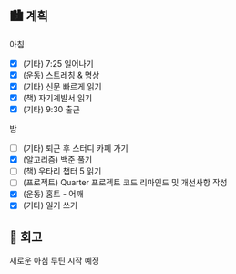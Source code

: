 ## 🏙️ 계획

아침

- [x] (기타) 7:25 일어나기
- [x] (운동) 스트레칭 & 명상
- [x] (기타) 신문 빠르게 읽기
- [x] (책) 자기계발서 읽기
- [x] (기타) 9:30 출근

밤

- [ ] (기타) 퇴근 후 스터디 카페 가기
- [x] (알고리즘) 백준 풀기
- [ ] (책) 우타리 챕터 5 읽기
- [ ] (프로젝트) Quarter 프로젝트 코드 리마인드 및 개선사항 작성
- [x] (운동) 홈트 - 어깨
- [x] (기타) 일기 쓰기

## 🌆 회고

새로운 아침 루틴 시작 예정